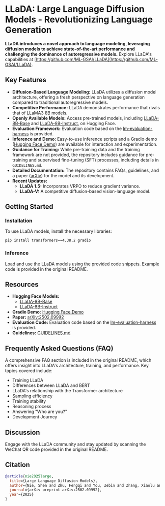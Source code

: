 # LLaDA: Large Language Diffusion Models - Revolutionizing Language Generation

**LLaDA introduces a novel approach to language modeling, leveraging diffusion models to achieve state-of-the-art performance and challenging the dominance of autoregressive models.** Explore LLaDA's capabilities at [https://github.com/ML-GSAI/LLaDA](https://github.com/ML-GSAI/LLaDA).

## Key Features

*   **Diffusion-Based Language Modeling:** LLaDA utilizes a diffusion model architecture, offering a fresh perspective on language generation compared to traditional autoregressive models.
*   **Competitive Performance:**  LLaDA demonstrates performance that rivals that of LLaMA3 8B models.
*   **Openly Available Models:**  Access pre-trained models, including [LLaDA-8B-Base](https://huggingface.co/GSAI-ML/LLaDA-8B-Base) and [LLaDA-8B-Instruct](https://huggingface.co/GSAI-ML/LLaDA-8B-Instruct), on Hugging Face.
*   **Evaluation Framework:** Evaluation code based on the [lm-evaluation-harness](https://github.com/EleutherAI/lm-evaluation-harness) is provided.
*   **Inference and Demo:**  Easy-to-use inference scripts and a Gradio demo ([Hugging Face Demo](https://huggingface.co/spaces/multimodalart/LLaDA)) are available for interaction and experimentation.
*   **Guidance for Training:** While pre-training data and the training framework are not provided, the repository includes guidance for pre-training and supervised fine-tuning (SFT) processes, including details in `GUIDELINES.md`.
*   **Detailed Documentation:** The repository contains FAQs, guidelines, and a paper ([arXiv](https://arxiv.org/abs/2502.09992)) for the model and its development.
*   **Recent Updates:**
    *   **LLaDA 1.5:** Incorporates VRPO to reduce gradient variance.
    *   **LLaDA-V:**  A competitive diffusion-based vision-language model.

## Getting Started

### Installation

To use LLaDA models, install the necessary libraries:

```bash
pip install transformers==4.38.2 gradio
```

### Inference

Load and use the LLaDA models using the provided code snippets.  Example code is provided in the original README.

## Resources

*   **Hugging Face Models:**
    *   [LLaDA-8B-Base](https://huggingface.co/GSAI-ML/LLaDA-8B-Base)
    *   [LLaDA-8B-Instruct](https://huggingface.co/GSAI-ML/LLaDA-8B-Instruct)
*   **Gradio Demo:** [Hugging Face Demo](https://huggingface.co/spaces/multimodalart/LLaDA)
*   **Paper:** [arXiv:2502.09992](https://arxiv.org/abs/2502.09992)
*   **Evaluation Code:** Evaluation code based on the [lm-evaluation-harness](https://github.com/EleutherAI/lm-evaluation-harness) is provided.
*   **Guidelines:**  [GUIDELINES.md](GUIDELINES.md)

## Frequently Asked Questions (FAQ)

A comprehensive FAQ section is included in the original README, which offers insight into LLaDA's architecture, training, and performance.  Key topics covered include:
*   Training LLaDA
*   Differences between LLaDA and BERT
*   LLaDA's relationship with the Transformer architecture
*   Sampling efficiency
*   Training stability
*   Reasoning process
*   Answering "Who are you?"
*   Development Journey
  
## Discussion

Engage with the LLaDA community and stay updated by scanning the WeChat QR code provided in the original README.

## Citation

```bibtex
@article{nie2025large,
  title={Large Language Diffusion Models},
  author={Nie, Shen and Zhu, Fengqi and You, Zebin and Zhang, Xiaolu and Ou, Jingyang and Hu, Jun and Zhou, Jun and Lin, Yankai and Wen, Ji-Rong and Li, Chongxuan},
  journal={arXiv preprint arXiv:2502.09992},
  year={2025}
}